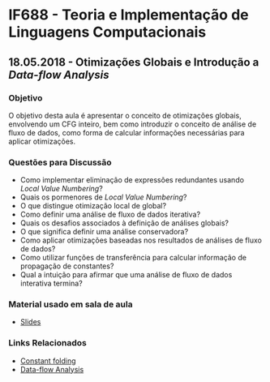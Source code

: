 # IF688 - Teoria e Implementação de Linguagens Computacionais

## 18.05.2018 - Otimizações Globais e Introdução a _Data-flow Analysis_

### Objetivo

O objetivo desta aula é apresentar o conceito de otimizações globais, envolvendo um CFG inteiro, bem como introduzir o conceito de análise de fluxo de dados, como forma de calcular informações necessárias para aplicar otimizações. 

### Questões para Discussão

- Como implementar eliminação de expressões redundantes usando _Local Value Numbering_?
- Quais os pormenores de _Local Value Numbering_?
- O que distingue otimização local de global?
- Como definir uma análise de fluxo de dados iterativa?
- Quais os desafios associados à definição de análises globais?
- O que significa definir uma análise conservadora?
- Como aplicar otimizações baseadas nos resultados de análises de fluxo de dados?
- Como utilizar funções de transferência para calcular informação de propagação de constantes?
- Qual a intuição para afirmar que uma análise de fluxo de dados interativa termina? 

### Material usado em sala de aula

- [Slides](https://drive.google.com/open?id=1pChyS7qGkc1E1T2u6_Cqytm7eRGiAPza)

### Links Relacionados

- [Constant folding](https://en.wikipedia.org/wiki/Constant_folding)
- [Data-flow Analysis](https://en.wikipedia.org/wiki/Data-flow_analysis)